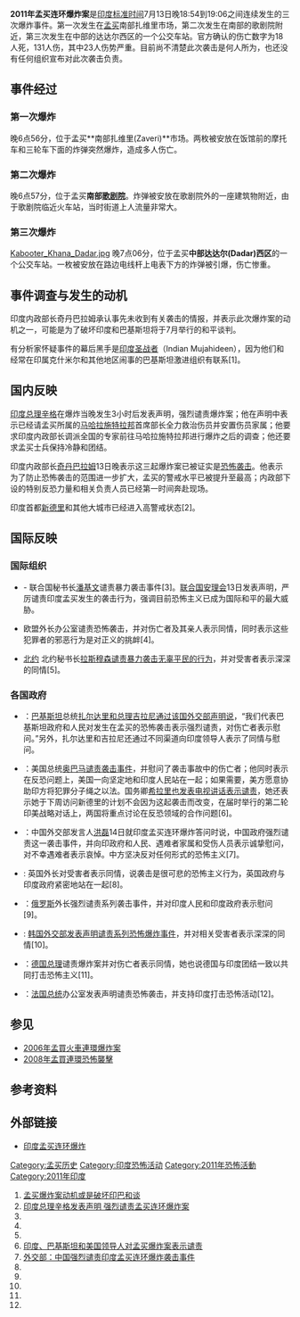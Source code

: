 **2011年孟买连环爆炸案**是[印度标准时间](https://zh.wikipedia.org/wiki/印度标准时间 "wikilink")7月13日晚18:54到19:06之间连续发生的三次爆炸事件。第一次发生在[孟买](../Page/孟买.md "wikilink")南部扎维里市场，第二次发生在南部的歌剧院附近，第三次发生在中部的达达尔西区的一个公交车站。官方确认的伤亡数字为18人死，131人伤，其中23人伤势严重。目前尚不清楚此次袭击是何人所为，也还没有任何组织宣布对此次袭击负责。

## 事件经过

### 第一次爆炸

晚6点56分，位于孟买**南部扎维里(Zaveri)**市场。两枚被安放在饭馆前的摩托车和三轮车下面的炸弹突然爆炸，造成多人伤亡。

### 第二次爆炸

晚6点57分，位于孟买**南部[歌剧院](https://zh.wikipedia.org/wiki/歌剧院 "wikilink")**。炸弹被安放在歌剧院外的一座建筑物附近，由于歌剧院临近火车站，当时街道上人流量非常大。

### 第三次爆炸

[Kabooter_Khana_Dadar.jpg](https://zh.wikipedia.org/wiki/File:Kabooter_Khana_Dadar.jpg "fig:Kabooter_Khana_Dadar.jpg") 晚7点06分，位于孟买**中部达达尔(Dadar)西区**的一个公交车站。一枚被安放在路边电线杆上电表下方的炸弹被引爆，伤亡惨重。

## 事件调查与发生的动机

印度内政部长奇丹巴拉姆承认事先未收到有关袭击的情报，并表示此次爆炸案的动机之一，可能是为了破坏印度和巴基斯坦将于7月举行的和平谈判。

有分析家怀疑事件的幕后黑手是[印度圣战者](https://zh.wikipedia.org/wiki/印度圣战者 "wikilink")（Indian Mujahideen），因为他们和经常在印属克什米尔和其他地区闹事的巴基斯坦激进组织有联系\[1\]。

## 国内反映

[印度总理](../Page/印度总理.md "wikilink")[辛格](../Page/辛格.md "wikilink")在爆炸当晚发生3小时后发表声明，强烈谴责爆炸案；他在声明中表示已经请孟买所属的[马哈拉施特拉邦](../Page/马哈拉施特拉邦.md "wikilink")首席部长全力救治伤员并安置伤员家属；他要求印度内政部长调派全国的专家前往马哈拉施特拉邦进行爆炸之后的调查；他还要求孟买士兵保持冷静和团结。

印度内政部长[奇丹巴拉姆](https://zh.wikipedia.org/wiki/奇丹巴拉姆 "wikilink")13日晚表示这三起爆炸案已被证实是[恐怖袭击](https://zh.wikipedia.org/wiki/恐怖袭击 "wikilink")。他表示为了防止恐怖袭击的范围进一步扩大，孟买的警戒水平已被提升至最高；内政部下设的特别反恐力量和相关负责人员已经第一时间奔赴现场。

印度首都[新德里](../Page/新德里.md "wikilink")和其他大城市已经进入高警戒状态\[2\]。

## 国际反映

### 国际组织

  - \- 联合国秘书长[潘基文](../Page/潘基文.md "wikilink")谴责暴力袭击事件\[3\]。[联合国安理会](https://zh.wikipedia.org/wiki/联合国安理会 "wikilink")13日发表声明，严厉谴责印度孟买发生的袭击行为，强调目前恐怖主义已成为国际和平的最大威胁。

  - 欧盟外长办公室谴责恐怖袭击，并对伤亡者及其亲人表示同情，同时表示这些犯罪者的邪恶行为是对正义的挑衅\[4\]。

  - [北约](https://zh.wikipedia.org/wiki/北约 "wikilink") 北约秘书长[拉斯穆森谴责暴力袭击无辜平民的行为](https://zh.wikipedia.org/wiki/拉斯穆森 "wikilink")，并对受害者表示深深的同情\[5\]。

### 各国政府

  - ：[巴基斯坦](../Page/巴基斯坦.md "wikilink")总统[扎尔达里和总理](https://zh.wikipedia.org/wiki/扎尔达里 "wikilink")[吉拉尼通过该国外交部声明说](https://zh.wikipedia.org/wiki/吉拉尼 "wikilink")，“我们代表巴基斯坦政府和人民对发生在孟买的恐怖袭击表示强烈谴责，对伤亡者表示慰问。”另外，扎尔达里和吉拉尼还通过不同渠道向印度领导人表示了同情与慰问。

  - ：美国总统[奥巴马谴责袭击事件](https://zh.wikipedia.org/wiki/奥巴马 "wikilink")，并慰问了袭击事故中的伤亡者；他同时表示在反恐问题上，美国一向坚定地和印度人民站在一起；如果需要，美方愿意协助印方将犯罪分子绳之以法。国务卿[希拉里也发表电视讲话表示谴责](https://zh.wikipedia.org/wiki/希拉蕊·羅登·柯林頓 "wikilink")，她还表示她于下周访问新德里的计划不会因为这起袭击而改变，在届时举行的第二轮印美战略对话上，两国将重点讨论在反恐领域的合作问题\[6\]。

  - ：中国外交部发言人[洪磊](../Page/洪磊.md "wikilink")14日就印度孟买连环爆炸答问时说，中国政府强烈谴责这一袭击事件，并向印政府和人民、遇难者家属和受伤人员表示诚挚慰问，对不幸遇难者表示哀悼。中方坚决反对任何形式的恐怖主义\[7\]。

  - : 英国外长对受害者表示同情，说袭击是很可悲的恐怖主义行为，英国政府与印度政府紧密地站在一起\[8\]。

  - ：[俄罗斯](../Page/俄罗斯.md "wikilink")外长强烈谴责系列袭击事件，并对印度人民和印度政府表示慰问\[9\]。

  - : [韩国外交部发表声明谴责系列恐怖爆炸事件](https://zh.wikipedia.org/wiki/韩国 "wikilink")，并对相关受害者表示深深的同情\[10\]。

  - ：[德国总理](../Page/德国总理.md "wikilink")谴责爆炸案并对伤亡者表示同情，她也说德国与印度团结一致以共同打击恐怖主义\[11\]。

  - ：[法国总统](../Page/法国总统.md "wikilink")办公室发表声明谴责恐怖袭击，并支持印度打击恐怖活动\[12\]。

## 参见

  - [2006年孟買火車連環爆炸案](https://zh.wikipedia.org/wiki/2006年孟買火車連環爆炸案 "wikilink")
  - [2008年孟買連環恐怖襲擊](../Page/2008年孟買連環恐怖襲擊.md "wikilink")

## 参考资料

## 外部链接

  - [印度孟买连环爆炸](http://news.ifeng.com/world/special/mengmaibaozha/)

[Category:孟买历史](https://zh.wikipedia.org/wiki/Category:孟买历史 "wikilink") [Category:印度恐怖活动](https://zh.wikipedia.org/wiki/Category:印度恐怖活动 "wikilink") [Category:2011年恐怖活動](https://zh.wikipedia.org/wiki/Category:2011年恐怖活動 "wikilink") [Category:2011年印度](https://zh.wikipedia.org/wiki/Category:2011年印度 "wikilink")

1.  [孟买爆炸案动机或是破坏印巴和谈](http://www.zaobao.com/gj/gj110715_003.shtml)
2.  [印度总理辛格发表声明 强烈谴责孟买连环爆炸案](http://news.ifeng.com/world/special/mengmaibaozha/content-3/detail_2011_07/14/7678908_0.shtml)
3.
4.
5.
6.  [印度、巴基斯坦和美国领导人对孟买爆炸案表示谴责](http://news.ifeng.com/world/special/mengmaibaozha/content-3/detail_2011_07/14/7681761_0.shtml)
7.  [外交部：中国强烈谴责印度孟买连环爆炸袭击事件](http://news.ifeng.com/world/special/mengmaibaozha/content-3/detail_2011_07/14/7691421_0.shtml)
8.
9.
10.
11.
12.